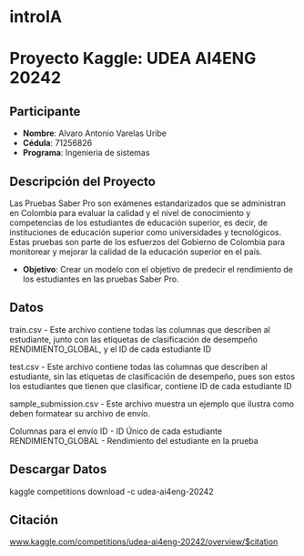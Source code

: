 # introIA
# Proyecto Kaggle: UDEA AI4ENG 20242

## Participante

- **Nombre**: Alvaro Antonio Varelas Uribe
- **Cédula**: 71256826
- **Programa**: Ingenieria de sistemas

## Descripción del Proyecto

Las Pruebas Saber Pro son exámenes estandarizados que se administran en Colombia para evaluar la calidad y el nivel de conocimiento 
y competencias de los estudiantes de educación superior, es decir, de instituciones de educación superior como universidades y tecnológicos. 
Estas pruebas son parte de los esfuerzos del Gobierno de Colombia para monitorear y mejorar la calidad de la educación superior en el país.

- **Objetivo**: Crear un modelo con el objetivo de predecir el rendimiento de los estudiantes en las pruebas Saber Pro.

## Datos

train.csv - Este archivo contiene todas las columnas que describen al estudiante, junto con las etiquetas de clasificación de desempeño RENDIMIENTO_GLOBAL, y el ID de cada estudiante ID

test.csv - Este archivo contiene todas las columnas que describen al estudiante, sin las etiquetas de clasificación de desempeño, pues son estos los estudiantes que tienen que clasificar, contiene ID de cada estudiante ID

sample_submission.csv - Este archivo muestra un ejemplo que ilustra como deben formatear su archivo de envío.

Columnas para el envío
ID - ID Único de cada estudiante
RENDIMIENTO_GLOBAL - Rendimiento del estudiante en la prueba

## Descargar Datos

kaggle competitions download -c udea-ai4eng-20242

## Citación

www.kaggle.com/competitions/udea-ai4eng-20242/overview/$citation
